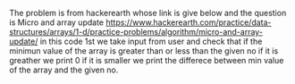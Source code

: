 The problem is from hackerearth whose link is give below and the question is Micro and array update
https://www.hackerearth.com/practice/data-structures/arrays/1-d/practice-problems/algorithm/micro-and-array-update/
in this code 1st we take input from user and check that if the minimun value of the array is greater than or less than the given no if it is greather we print 0 if it is smaller we print the differece between min value of the array and the given no.